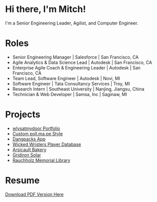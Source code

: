 # Hi there, I'm Mitch!

I'm a Senior Engineering Leader, Agilist, and Computer Engineer. 

# Roles
- Senior Engineering Manager | Salesforce | San Francisco, CA
- Agile Analytics & Data Science Lead | Autodesk | San Francisco, CA
- Enterprise Agile Coach & Engineering Leader | Autodesk | San Francisco, CA
- Team Lead, Software Engineer | Autodesk | Novi, MI
- Software Engineer | Tata Consultancy Services | Troy, MI
- Research Intern | Southeast University | Nanjing, Jiangsu, China
- Technician & Web Developer | Samsa, Inc | Saginaw, MI


# Projects
- [wlvsatmydoor Portfolio](https://wlvs.vercel.app/)
- [Custom poll.ma.pe Style](https://github.com/wlvs-tech/poll-style)
- [Dangpacks App](https://dangpacks.com)
- [Wicked Wristers Player Database](https://db.wickedwristers.io)
- [Arsicault Bakery](https://db.wickedwristers.io)
- [Gridiron Solar](gridironsolar.com)
- [Rauchholz Memorial Library](https://www.rauchholzlibrary.org/)

# Resume
[Download PDF Version Here](https://mitchmikusek.com/Mitch_Mikusek-Resume.pdf)
